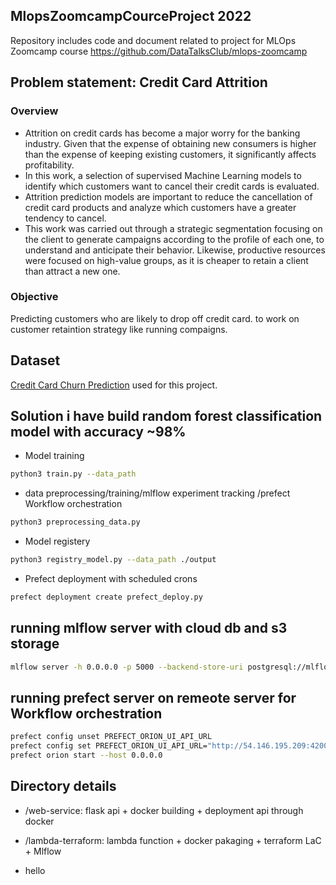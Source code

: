 ## MlopsZoomcampCourceProject 2022
Repository includes code and document related to project for MLOps Zoomcamp course  https://github.com/DataTalksClub/mlops-zoomcamp

## Problem statement: Credit Card Attrition

### Overview

- Attrition on credit cards has become a major worry for the banking industry.
Given that the expense of obtaining new consumers is higher than the expense of keeping existing customers, it significantly affects profitability.
- In this work, a selection of supervised Machine Learning models to identify which customers want to cancel their credit cards is evaluated.
- Attrition prediction models are important to reduce the cancellation of credit card products and analyze which customers have a greater tendency to cancel. 
- This work was carried out through a strategic segmentation focusing on the client to generate campaigns according to the profile of each one, to understand and anticipate their behavior. Likewise, productive resources were focused on high-value groups, as it is cheaper to retain a client than attract a new one.

### Objective

Predicting customers who are likely to drop off credit card. to work on customer retaintion strategy like running compaigns.  

## Dataset 
[Credit Card Churn Prediction](https://www.kaggle.com/datasets/anwarsan/credit-card-bank-churn) used for this project.

## Solution i have build random forest classification model with accuracy ~98%

* Model training 
```bash
python3 train.py --data_path 

```
* data preprocessing/training/mlflow experiment tracking /prefect Workflow orchestration 
```bash
python3 preprocessing_data.py
```

* Model registery
```bash
python3 registry_model.py --data_path ./output
```

* Prefect deployment with scheduled crons

```bash
prefect deployment create prefect_deploy.py
```

## running mlflow server with cloud db and s3 storage
```bash 
mlflow server -h 0.0.0.0 -p 5000 --backend-store-uri postgresql://mlflow:FdXoiuOCyQvyiDL0Gftk@mlflow-database.ciuzmsnp32jg.us-east-1.rds.amazonaws.com:5432/mlflow_db --default-artifact-root s3://jai-mlops-zoomcamp-tfstate
```

## running prefect server on remeote server for Workflow orchestration 
```bash
prefect config unset PREFECT_ORION_UI_API_URL
prefect config set PREFECT_ORION_UI_API_URL="http://54.146.195.209:4200/api"
prefect orion start --host 0.0.0.0
```

## Directory details
* /web-service: flask api + docker building + deployment api through docker

* /lambda-terraform: lambda function + docker pakaging + terraform LaC + Mlflow


* hello
